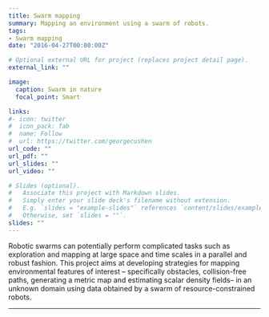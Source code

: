 ```yaml
---
title: Swarm mapping
summary: Mapping an environment using a swarm of robots.
tags:
- Swarm mapping
date: "2016-04-27T00:00:00Z"

# Optional external URL for project (replaces project detail page).
external_link: ""

image:
  caption: Swarm in nature
  focal_point: Smart

links:
#- icon: twitter
#  icon_pack: fab
#  name: Follow
#  url: https://twitter.com/georgecushen
url_code: ""
url_pdf: ""
url_slides: ""
url_video: ""

# Slides (optional).
#   Associate this project with Markdown slides.
#   Simply enter your slide deck's filename without extension.
#   E.g. `slides = "example-slides"` references `content/slides/example-slides.md`.
#   Otherwise, set `slides = ""`.
slides: ""
---
```




Robotic swarms can potentially perform complicated tasks such as exploration
and mapping at large space and time scales in a parallel and robust fashion. This
project aims at developing strategies for mapping environmental features of interest – specifically
obstacles, collision-free paths, generating a metric map and estimating scalar
density fields– in an unknown domain using data obtained by a swarm of resource-constrained
robots.

---
